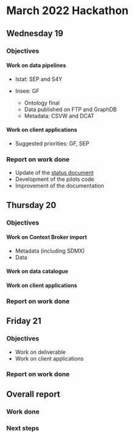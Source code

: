 # March 2022 Hackathon

## Wednesday 19

### Objectives

#### Work on data pipelines

* Istat: SEP and S4Y

* Insee: GF
  * Ontology final
  * Data published on FTP and GraphDB
  * Metadata: CSVW and DCAT

#### Work on client applications

* Suggested priorities: GF, SEP

### Report on work done

* Update of the [status document](../pilots/status.md)
* Development of the pilots code
* Improvement of the documentation


## Thursday 20

### Objectives

#### Work on Context Broker import

* Metadata (including SDMX)
* Data
#### Work on data catalogue

#### Work on client applications


### Report on work done


## Friday 21

### Objectives

* Work on deliverable
* Work on client applications


### Report on work done


## Overall report

### Work done

### Next steps